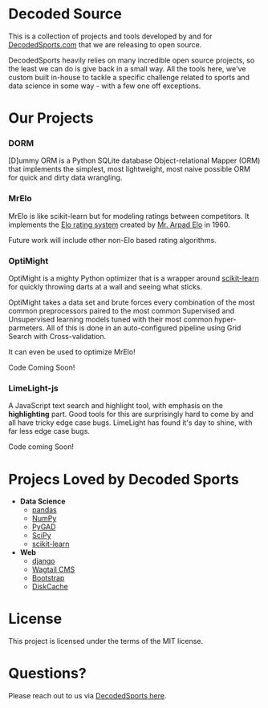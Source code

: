 # Decoded Source

This is a collection of projects and tools developed by and for [DecodedSports.com](https://www.decodedsports.com) that we are releasing to open source.

DecodedSports heavily relies on many incredible open source projects, so the least we can do is give back in a small way. All the tools here, we've custom built in-house to tackle a specific challenge related to sports and data science in some way - with a few one off exceptions.

# Our Projects

### DORM

[D]ummy ORM is a Python SQLite database Object-relational Mapper (ORM) that implements the simplest, most lightweight, most naive possible ORM for quick and dirty data wrangling.

### MrElo

MrElo is like scikit-learn but for modeling ratings between competitors. It implements the [Elo rating system](https://en.wikipedia.org/wiki/Elo_rating_system) created by [Mr. Arpad Elo](https://en.wikipedia.org/wiki/Arpad_Elo) in 1960.

Future work will include other non-Elo based rating algorithms.

### OptiMight

OptiMight is a mighty Python optimizer that is a wrapper around [scikit-learn](https://scikit-learn.org/stable/) for quickly throwing darts at a wall and seeing what sticks.

OptiMight takes a data set and brute forces every combination of the most common preprocessors paired to the most common Supervised and Unsupervised learning models tuned with their most common hyper-parmeters. All of this is done in an auto-configured pipeline using Grid Search with Cross-validation.

It can even be used to optimize MrElo!

Code Coming Soon!


### LimeLight-js

A JavaScript text search and highlight tool, with emphasis on the <b>highlighting</b> part. Good tools for this are surprisingly hard to come by and all have tricky edge case bugs. LimeLight has found it's day to shine, with far less edge case bugs.

Code coming Soon!


# Projecs Loved by Decoded Sports

- <b>Data Science</b>
  - [pandas](https://pandas.pydata.org/)
  - [NumPy](https://numpy.org/)
  - [PyGAD](https://pygad.readthedocs.io/en/latest/)
  - [SciPy](https://scipy.org/)
  - [scikit-learn](https://scikit-learn.org/stable/)
- <b>Web</b>
  - [django](https://www.djangoproject.com/)
  - [Wagtail CMS](https://wagtail.org/)
  - [Bootstrap](https://getbootstrap.com/)
  - [DiskCache](https://grantjenks.com/docs/diskcache/tutorial.html)
  


# License

This project is licensed under the terms of the MIT license.

# Questions?
Please reach out to us via [DecodedSports here](https://www.decodedsports.com/contact).

